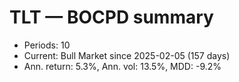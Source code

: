 # TLT — BOCPD summary

- Periods: 10
- Current: Bull Market since 2025-02-05 (157 days)
- Ann. return: 5.3%, Ann. vol: 13.5%, MDD: -9.2%
